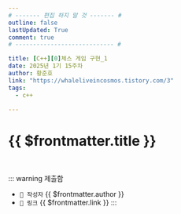 ```yaml
---
# ------- 편집 하지 말 것 ------- #
outline: false
lastUpdated: True
comment: true
# ---------------------------- #

title: [C++][0]체스 게임 구현_1
date: 2025년 1기 15주차
author: 황준호
link: "https://whaleliveincosmos.tistory.com/3"
tags:
  - c++ 

---
```


# {{ $frontmatter.title }}

<br>

<!-- 여기는 냅두기 -->
::: warning 제출함
 - `🥳 작성자` {{ $frontmatter.author }}
 - `🔗 링크` <a :href="$frontmatter.link" target="_blank" rel="noopener"> {{ $frontmatter.link }} </a>
::: 

<!-- 업데이트 사항 등 필요한 내용 아래부터 자유롭게 사용 -->